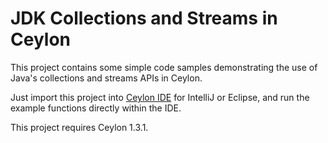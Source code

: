 # JDK Collections and Streams in Ceylon

This project contains some simple code samples demonstrating 
the use of Java's collections and streams APIs in Ceylon.

Just import this project into [Ceylon IDE] for IntelliJ or
Eclipse, and run the example functions directly within the
IDE.

This project requires Ceylon 1.3.1.

[Ceylon IDE]: https://ceylon-lang.org/download/ 

